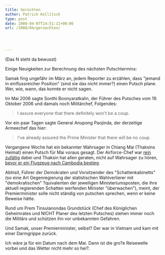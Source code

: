 ```yaml
---
title: Gerüchten
author: Patrick Kollitsch
type: post
date: 2008-04-07T14:51:11+00:00
url: /2008/04/geruechten/




---
```

(Das N steht da bewusst)

Einige Neuigkeiten zur Berechnung des nächsten Putschtermins:

Samak fing ungefähr im März an, jedem Reporter zu erzählen, dass "jemand in einflussreicher Position" (sind sie das nicht immer?) einen Putsch plane. Wer, wie, wann, das konnte er nicht sagen.

Im Mai 2006 sagte Sonthi Boonyaratkalin, der Führer des Putsches vom 19. Oktober 2006 und damals noch Militärchef, Folgendes:

> I assure everyone that there definitely won't be a coup.

Vor ein paar Tagen sagte General Anupong Paojinda, der derzeitige Armeechef das hier:

> I've already assured the Prime Minister that there will be no coup.

Vergangene Woche hat ein bekannter Wahrsager in Chiang Mai (Thaksins Heimat) einen Putsch für Mai voraus gesagt. Der Airforce-Chef war [rein zufällig][1] dabei und Thaksin hat allen geraten, nicht auf Wahrsager zu hören, [bevor er ein Flugzeug nach Cambodia bestieg][2].

Abhisit, Führer der Demokraten und Vorsitzender des "Schattenkabinetts" (so eine Art Gegenregierung der statistischen Wahlverlierer mit "demokratischen" ?quivalenten der jeweiligen Ministeriumsposten, die ihre aktuell regierenden Schatten werfenden Minister "überwachen"), meint, der Premierminister solle nicht ständig von putschen sprechen, wenn er keine Beweise hätte.

Rund um Prem Tinsulanondas Grundstück (Chef des Königlichen Geheimrates und <span class="caps">NICHT</span> Planer des letzten Putsches) stehen immer noch die Militärs und schützen ihn vor unbekannten Gefahren.

Und Samak, unser Premierminister, selbst? Der war in Vietnam und kam mit einer Darmgrippe zurück.

Ich wäre ja für ein Datum nach dem Mai. Dann ist die gro?e Reisewelle vorbei und das Wetter nicht mehr so hei?.

 [1]: http://www.nationmultimedia.com/breakingnews/read.php?newsid=30070339
 [2]: http://www.nationmultimedia.com/breakingnews/read.php?newsid=30070174
